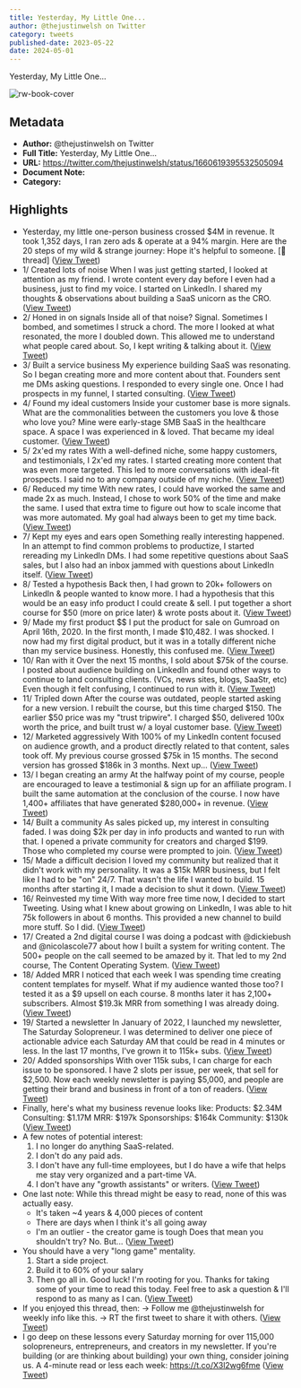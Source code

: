 ```yaml
---
title: Yesterday, My Little One...
author: @thejustinwelsh on Twitter
category: tweets
published-date: 2023-05-22
date: 2024-05-01
---
```

Yesterday, My Little One...

![rw-book-cover](https://pbs.twimg.com/profile_images/1365425625616556045/NDhia9nF.jpg)

## Metadata
- **Author:** @thejustinwelsh on Twitter
- **Full Title:** Yesterday, My Little One...
- **URL:** https://twitter.com/thejustinwelsh/status/1660619395532505094
- **Document Note:** 
- **Category:**

## Highlights
- Yesterday, my little one-person business crossed $4M in revenue.
  It took 1,352 days, I ran zero ads & operate at a 94% margin.
  Here are the 20 steps of my wild & strange journey:
  Hope it's helpful to someone.
  [🧵 thread] ([View Tweet](https://twitter.com/thejustinwelsh/status/1660619395532505094))
- 1/ Created lots of noise
  When I was just getting started, I looked at attention as my friend.
  I wrote content every day before I even had a business, just to find my voice.
  I started on LinkedIn.
  I shared my thoughts & observations about building a SaaS unicorn as the CRO. ([View Tweet](https://twitter.com/thejustinwelsh/status/1660619397558312960))
- 2/ Honed in on signals
  Inside all of that noise? Signal.
  Sometimes I bombed, and sometimes I struck a chord.
  The more I looked at what resonated, the more I doubled down. 
  This allowed me to understand what people cared about.
  So, I kept writing & talking about it. ([View Tweet](https://twitter.com/thejustinwelsh/status/1660619399793975296))
- 3/ Built a service business
  My experience building SaaS was resonating. So I began creating more and more content about that.
  Founders sent me DMs asking questions. 
  I responded to every single one.
  Once I had prospects in my funnel, I started consulting. ([View Tweet](https://twitter.com/thejustinwelsh/status/1660619401601732608))
- 4/ Found my ideal customers
  Inside your customer base is more signals.
  What are the commonalities between the customers you love & those who love you?
  Mine were early-stage SMB SaaS in the healthcare space. A space I was experienced in & loved.
  That became my ideal customer. ([View Tweet](https://twitter.com/thejustinwelsh/status/1660619403908579328))
- 5/ 2x'ed my rates
  With a well-defined niche, some happy customers, and testimonials, I 2x'ed my rates.
  I started creating more content that was even more targeted. This led to more conversations with ideal-fit prospects.
  I said no to any company outside of my niche. ([View Tweet](https://twitter.com/thejustinwelsh/status/1660619406018322432))
- 6/ Reduced my time
  With new rates, I could have worked the same and made 2x as much. 
  Instead, I chose to work 50% of the time and make the same.
  I used that extra time to figure out how to scale income that was more automated.
  My goal had always been to get my time back. ([View Tweet](https://twitter.com/thejustinwelsh/status/1660619408404824064))
- 7/ Kept my eyes and ears open
  Something really interesting happened.
  In an attempt to find common problems to productize, I started rereading my LinkedIn DMs.
  I had some repetitive questions about SaaS sales, but I also had an inbox jammed with questions about LinkedIn itself. ([View Tweet](https://twitter.com/thejustinwelsh/status/1660619410359418882))
- 8/ Tested a hypothesis
  Back then, I had grown to 20k+ followers on LinkedIn & people wanted to know more.
  I had a hypothesis that this would be an easy info product I could create & sell.
  I put together a short course for $50 (more on price later) & wrote posts about it. ([View Tweet](https://twitter.com/thejustinwelsh/status/1660619412678778882))
- 9/ Made my first product $$
  I put the product for sale on Gumroad on April 16th, 2020. 
  In the first month, I made $10,482. 
  I was shocked.
  I now had my first digital product, but it was in a totally different niche than my service business.
  Honestly, this confused me. ([View Tweet](https://twitter.com/thejustinwelsh/status/1660619414578896902))
- 10/ Ran with it
  Over the next 15 months, I sold about $75k of the course.
  I posted about audience building on LinkedIn and found other ways to continue to land consulting clients. (VCs, news sites, blogs, SaaStr, etc)
  Even though it felt confusing, I continued to run with it. ([View Tweet](https://twitter.com/thejustinwelsh/status/1660619416453652484))
- 11/ Tripled down
  After the course was outdated, people started asking for a new version.
  I rebuilt the course, but this time charged $150.
  The earlier $50 price was my "trust tripwire".
  I charged $50, delivered 100x worth the price, and built trust w/ a loyal customer base. ([View Tweet](https://twitter.com/thejustinwelsh/status/1660619418328608768))
- 12/ Marketed aggressively
  With 100% of my LinkedIn content focused on audience growth, and a product directly related to that content, sales took off.
  My previous course grossed $75k in 15 months.
  The second version has grossed $186k in 3 months.
  Next up... ([View Tweet](https://twitter.com/thejustinwelsh/status/1660619420329291778))
- 13/ I began creating an army
  At the halfway point of my course, people are encouraged to leave a testimonial & sign up for an affiliate program.
  I built the same automation at the conclusion of the course.
  I now have 1,400+ affiliates that have generated $280,000+ in revenue. ([View Tweet](https://twitter.com/thejustinwelsh/status/1660619422388633603))
- 14/ Built a community
  As sales picked up, my interest in consulting faded.
  I was doing $2k per day in info products and wanted to run with that.
  I opened a private community for creators and charged $199. 
  Those who completed my course were prompted to join. ([View Tweet](https://twitter.com/thejustinwelsh/status/1660619429456105472))
- 15/ Made a difficult decision
  I loved my community but realized that it didn't work with my personality.
  It was a $15k MRR business, but I felt like I had to be "on" 24/7.
  That wasn't the life I wanted to build.
  15 months after starting it, I made a decision to shut it down. ([View Tweet](https://twitter.com/thejustinwelsh/status/1660619431314087936))
- 16/ Reinvested my time
  With way more free time now, I decided to start Tweeting.
  Using what I knew about growing on LinkedIn, I was able to hit 75k followers in about 6 months.
  This provided a new channel to build more stuff.
  So I did. ([View Tweet](https://twitter.com/thejustinwelsh/status/1660619433230868483))
- 17/ Created a 2nd digital course
  I was doing a podcast with @dickiebush and @nicolascole77 about how I built a system for writing content.
  The 500+ people on the call seemed to be amazed by it.
  That led to my 2nd course, The Content Operating System. ([View Tweet](https://twitter.com/thejustinwelsh/status/1660619435441287168))
- 18/ Added MRR
  I noticed that each week I was spending time creating content templates for myself.
  What if my audience wanted those too?
  I tested it as a $9 upsell on each course.
  8 months later it has 2,100+ subscribers.
  Almost $19.3k MRR from something I was already doing. ([View Tweet](https://twitter.com/thejustinwelsh/status/1660619437718872065))
- 19/ Started a newsletter
  In January of 2022, I launched my newsletter, The Saturday Solopreneur.
  I was determined to deliver one piece of actionable advice each Saturday AM that could be read in 4 minutes or less.
  In the last 17 months, I've grown it to 115k+ subs. ([View Tweet](https://twitter.com/thejustinwelsh/status/1660619439761489925))
- 20/ Added sponsorships
  With over 115k subs, I can charge for each issue to be sponsored.
  I have 2 slots per issue, per week, that sell for $2,500.
  Now each weekly newsletter is paying $5,000, and people are getting their brand and business in front of a ton of readers. ([View Tweet](https://twitter.com/thejustinwelsh/status/1660619441774940161))
- Finally, here's what my business revenue looks like:
  Products: $2.34M
  Consulting: $1.17M
  MRR: $197k
  Sponsorships: $164k
  Community: $130k ([View Tweet](https://twitter.com/thejustinwelsh/status/1660619444152942593))
- A few notes of potential interest:
  1. I no longer do anything SaaS-related.
  2. I don't do any paid ads.
  3. I don't have any full-time employees, but I do have a wife that helps me stay very organized and a part-time VA.
  4. I don't have any "growth assistants" or writers. ([View Tweet](https://twitter.com/thejustinwelsh/status/1660619446438842369))
- One last note:
  While this thread might be easy to read, none of this was actually easy.
  - It's taken ~4 years & 4,000 pieces of content
  - There are days when I think it's all going away
  - I'm an outlier - the creator game is tough
  Does that mean you shouldn't try? No.
  But... ([View Tweet](https://twitter.com/thejustinwelsh/status/1660619448795951105))
- You should have a very "long game" mentality.
  1. Start a side project.
  2. Build it to 60% of your salary
  3. Then go all in.
  Good luck! I'm rooting for you.
  Thanks for taking some of your time to read this today.
  Feel free to ask a question & I'll respond to as many as I can. ([View Tweet](https://twitter.com/thejustinwelsh/status/1660619450825994243))
- If you enjoyed this thread, then:
  → Follow me @thejustinwelsh for weekly info like this.
  → RT the first tweet to share it with others. ([View Tweet](https://twitter.com/thejustinwelsh/status/1660619453380415490))
- I go deep on these lessons every Saturday morning for over 115,000 solopreneurs, entrepreneurs, and creators in my newsletter.
  If you're building (or are thinking about building) your own thing, consider joining us. 
  A 4-minute read or less each week: https://t.co/X3l2wg6fme ([View Tweet](https://twitter.com/thejustinwelsh/status/1660693252784427011))

